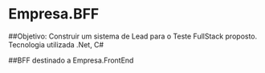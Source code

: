 ﻿# Empresa.BFF
##Objetivo: Construir um sistema de Lead para o Teste FullStack proposto. 
Tecnologia utilizada .Net, C#

##BFF destinado a Empresa.FrontEnd
